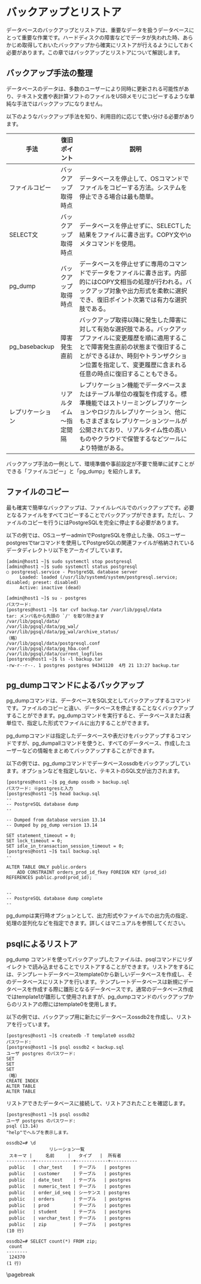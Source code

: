 ﻿# バックアップとリストア
データベースのバックアップとリストアは、重要なデータを扱うデータベースにとって重要な作業です。ハードディスクの障害などでデータが失われた時、あらかじめ取得しておいたバックアップから確実にリストアが行えるようにしておく必要があります。この章ではバックアップとリストアについて解説します。

## バックアップ手法の整理
データベースのデータは、多数のユーザーにより同時に更新される可能性があり、テキスト文書や表計算ソフトのファイルをUSBメモリにコピーするような単純な手法ではバックアップになりません。

以下のようなバックアップ手法を知り、利用目的に応じて使い分ける必要があります。

| 手法 | 復旧ポイント | 説明
|---|---|---
| ファイルコピー | バックアップ取得時点 | データベースを停止して、OSコマンドでファイルをコピーする方法。システムを停止できる場合は最も簡単。
| SELECT文 | バックアップ取得時点 | データベースを停止せずに、SELECTした結果をファイルに書き出す。COPY文や\\oメタコマンドを使用。
| pg_dump | バックアップ取得時点 | データベースを停止せずに専用のコマンドでデータをファイルに書き出す。内部的にはCOPY文相当の処理が行われる。バックアップ対象や出力形式を柔軟に選択でき、復旧ポイント次第では有力な選択肢である。
| pg_basebackup | 障害発生直前 | バックアップ取得以降に発生した障害に対して有効な選択肢である。バックアップファイルに変更履歴を順に適用することで障害発生直前の状態まで復旧することができるほか、時刻やトランザクション位置を指定して、変更履歴に含まれる任意の時点に復旧することもできる。
| レプリケーション | リアルタイム～指定間隔 | レプリケーション機能でデータベースまたはテーブル単位の複製を作成する。標準機能ではストリーミングレプリケーションやロジカルレプリケーション、他にもさまざまなレプリケーションツールが公開されており、リアルタイム性の高いものやクラウドで保管するなどツールにより特徴がある。

バックアップ手法の一例として、環境準備や事前設定が不要で簡単に試すことができる「ファイルコピー」と「pg_dump」を紹介します。

## ファイルのコピー
最も確実で簡単なバックアップは、ファイルレベルでのバックアップです。必要となるファイルをすべてコピーすることでバックアップができます。ただし、ファイルのコピーを行うにはPostgreSQLを完全に停止する必要があります。

以下の例では、OSユーザーadminでPostgreSQLを停止した後、OSユーザーpostgresでtarコマンドを使用してPostgreSQLの関連ファイルが格納されているデータディレクトリ以下をアーカイブしています。

```
[admin@host1 ~]$ sudo systemctl stop postgresql
[admin@host1 ~]$ sudo systemctl status postgresql
○ postgresql.service - PostgreSQL database server
     Loaded: loaded (/usr/lib/systemd/system/postgresql.service; disabled; preset: disabled)
     Active: inactive (dead)

[admin@host1 ~]$ su - postgres
パスワード:
[postgres@host1 ~]$ tar cvf backup.tar /var/lib/pgsql/data
tar: メンバ名から先頭の `/' を取り除きます
/var/lib/pgsql/data/
/var/lib/pgsql/data/pg_wal/
/var/lib/pgsql/data/pg_wal/archive_status/
（略）
/var/lib/pgsql/data/postgresql.conf
/var/lib/pgsql/data/pg_hba.conf
/var/lib/pgsql/data/current_logfiles
[postgres@host1 ~]$ ls -l backup.tar
-rw-r--r--. 1 postgres postgres 94341120  4月 21 13:27 backup.tar
```

## pg_dumpコマンドによるバックアップ
pg_dumpコマンドは、データベースをSQL文としてバックアップするコマンドです。ファイルのコピーと違い、データベースを停止することなくバックアップすることができます。pg_dumpコマンドを実行すると、データベースまたは表単位で、指定した形式でファイルに出力することができます。

pg_dumpコマンドは指定したデータベースや表だけをバックアップするコマンドですが、pg_dumpallコマンドを使うと、すべてのデータベース、作成したユーザーなどの情報をまとめてバックアップすることができます。

以下の例では、pg_dumpコマンドでデータベースossdbをバックアップしています。オプションなどを指定しないと、テキストのSQL文が出力されます。

```
[postgres@host1 ~]$ pg_dump ossdb > backup.sql
パスワード: ※postgresと入力
[postgres@host1 ~]$ head backup.sql
--
-- PostgreSQL database dump
--

-- Dumped from database version 13.14
-- Dumped by pg_dump version 13.14

SET statement_timeout = 0;
SET lock_timeout = 0;
SET idle_in_transaction_session_timeout = 0;
[postgres@host1 ~]$ tail backup.sql
--

ALTER TABLE ONLY public.orders
    ADD CONSTRAINT orders_prod_id_fkey FOREIGN KEY (prod_id) REFERENCES public.prod(prod_id);


--
-- PostgreSQL database dump complete
--
```

pg_dumpは実行時オプションとして、出力形式やファイルでの出力先の指定、処理の並列化などを指定できます。詳しくはマニュアルを参照してください。


## psqlによるリストア
pg_dump コマンドを使ってバックアップしたファイルは、psqlコマンドにリダイレクトで読み込ませることでリストアすることができます。リストアをするには、テンプレートデータベースtemplate0から新しいデータベースを作成し、そのデータベースにリストアを行います。テンプレートデータベースは新規にデータベースを作成する際に雛形となるデータベースです。通常のデータベース作成ではtemplate1が雛形して使用されますが、pg_dumpコマンドのバックアップからのリストアの際にはtemplate0を使用します。

以下の例では、バックアップ用に新たにデータベースossdb2を作成し、リストアを行っています。

```
[postgres@host1 ~]$ createdb -T template0 ossdb2
パスワード:
[postgres@host1 ~]$ psql ossdb2 < backup.sql
ユーザ postgres のパスワード:
SET
SET
SET
（略）
CREATE INDEX
ALTER TABLE
ALTER TABLE
```

リストアできたデータベースに接続して、リストアされたことを確認します。

```
[postgres@host1 ~]$ psql ossdb2
ユーザ postgres のパスワード:
psql (13.14)
"help"でヘルプを表示します。

ossdb2=# \d
                リレーション一覧
 スキーマ |     名前     |   タイプ   |  所有者
----------+--------------+------------+----------
 public   | char_test    | テーブル   | postgres
 public   | customer     | テーブル   | postgres
 public   | date_test    | テーブル   | postgres
 public   | numeric_test | テーブル   | postgres
 public   | order_id_seq | シーケンス | postgres
 public   | orders       | テーブル   | postgres
 public   | prod         | テーブル   | postgres
 public   | student      | テーブル   | postgres
 public   | varchar_test | テーブル   | postgres
 public   | zip          | テーブル   | postgres
(10 行)

ossdb2=# SELECT count(*) FROM zip;
 count
--------
 124370
(1 行)
```

\pagebreak
